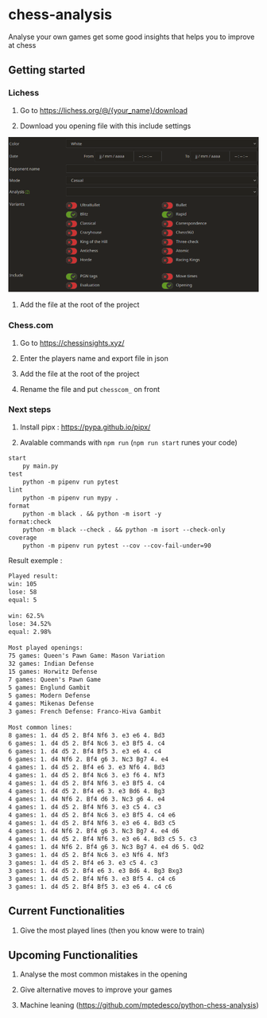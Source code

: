 # chess-analysis

Analyse your own games get some good insights that helps you to improve at chess

## Getting started

### Lichess

1. Go to https://lichess.org/@/{your_name}/download

1. Download you opening file with this include settings

![APP IMAGE](https://github.com/TheSmartMonkey/chess-analysis/blob/main/.github/lichess-import.PNG)

1. Add the file at the root of the project

### Chess.com

1. Go to https://chessinsights.xyz/

1. Enter the players name and export file in json

1. Add the file at the root of the project

1. Rename the file and put `chesscom_` on front

### Next steps

1. Install pipx : https://pypa.github.io/pipx/

1. Avalable commands with `npm run` (`npm run start` runes your code)

```
start
    py main.py
test
    python -m pipenv run pytest
lint
    python -m pipenv run mypy .
format
    python -m black . && python -m isort -y
format:check
    python -m black --check . && python -m isort --check-only
coverage
    python -m pipenv run pytest --cov --cov-fail-under=90
```

Result exemple :

```
Played result:
win: 105
lose: 58
equal: 5

win: 62.5%
lose: 34.52%
equal: 2.98%

Most played openings:
75 games: Queen's Pawn Game: Mason Variation
32 games: Indian Defense
15 games: Horwitz Defense
7 games: Queen's Pawn Game
5 games: Englund Gambit
5 games: Modern Defense
4 games: Mikenas Defense
3 games: French Defense: Franco-Hiva Gambit 

Most common lines:
8 games: 1. d4 d5 2. Bf4 Nf6 3. e3 e6 4. Bd3 
6 games: 1. d4 d5 2. Bf4 Nc6 3. e3 Bf5 4. c4 
6 games: 1. d4 d5 2. Bf4 Bf5 3. e3 e6 4. c4 
6 games: 1. d4 Nf6 2. Bf4 g6 3. Nc3 Bg7 4. e4 
4 games: 1. d4 d5 2. Bf4 e6 3. e3 Nf6 4. Bd3 
4 games: 1. d4 d5 2. Bf4 Nc6 3. e3 f6 4. Nf3 
4 games: 1. d4 d5 2. Bf4 Nf6 3. e3 Bf5 4. c4 
4 games: 1. d4 d5 2. Bf4 e6 3. e3 Bd6 4. Bg3 
4 games: 1. d4 Nf6 2. Bf4 d6 3. Nc3 g6 4. e4 
4 games: 1. d4 d5 2. Bf4 Nf6 3. e3 c5 4. c3 
4 games: 1. d4 d5 2. Bf4 Nc6 3. e3 Bf5 4. c4 e6         
4 games: 1. d4 d5 2. Bf4 Nf6 3. e3 e6 4. Bd3 c5         
4 games: 1. d4 Nf6 2. Bf4 g6 3. Nc3 Bg7 4. e4 d6        
4 games: 1. d4 d5 2. Bf4 Nf6 3. e3 e6 4. Bd3 c5 5. c3   
4 games: 1. d4 Nf6 2. Bf4 g6 3. Nc3 Bg7 4. e4 d6 5. Qd2 
3 games: 1. d4 d5 2. Bf4 Nc6 3. e3 Nf6 4. Nf3 
3 games: 1. d4 d5 2. Bf4 e6 3. e3 c5 4. c3 
3 games: 1. d4 d5 2. Bf4 e6 3. e3 Bd6 4. Bg3 Bxg3       
3 games: 1. d4 d5 2. Bf4 Nf6 3. e3 Bf5 4. c4 c6         
3 games: 1. d4 d5 2. Bf4 Bf5 3. e3 e6 4. c4 c6 
```

## Current Functionalities

1. Give the most played lines (then you know were to train)

## Upcoming Functionalities

1. Analyse the most common mistakes in the opening

1. Give alternative moves to improve your games

1. Machine leaning (https://github.com/mptedesco/python-chess-analysis)
